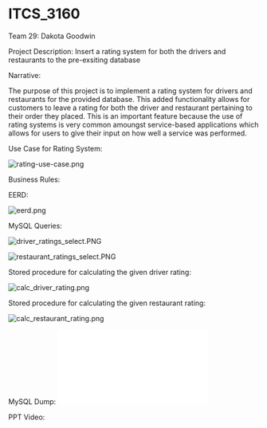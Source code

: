 # ITCS_3160

Team 29:
Dakota Goodwin
  
  
Project Description:
Insert a rating system for both the drivers and restaurants to the pre-exsiting database


Narrative:

The purpose of this project is to implement a rating system for drivers and restaurants for the provided database. This added functionality allows for customers to leave a rating for both the driver and restaurant pertaining to their order they placed. This is an important feature because the use of rating systems is very common amoungst service-based applications which allows for users to give their input on how well a service was performed.



Use Case for Rating System:

![rating-use-case.png](https://raw.githubusercontent.com/dgoodw11/ITCS_3160-052/main/images/rating-use-case.png)



Business Rules:



EERD: 

![eerd.png](https://raw.githubusercontent.com/dgoodw11/ITCS_3160-052/main/images/eerd.png)



MySQL Queries:

![driver_ratings_select.PNG](https://raw.githubusercontent.com/dgoodw11/ITCS_3160-052/main/images/driver_ratings_select.PNG)

![restaurant_ratings_select.PNG](https://raw.githubusercontent.com/dgoodw11/ITCS_3160-052/main/images/restaurant_ratings_select.PNG)

Stored procedure for calculating the given driver rating:

![calc_driver_rating.png](https://raw.githubusercontent.com/dgoodw11/ITCS_3160-052/main/images/calc_driver_rating.png)

Stored procedure for calculating the given restaurant rating:

![calc_restaurant_rating.png](https://raw.githubusercontent.com/dgoodw11/ITCS_3160-052/main/images/calc_restaurant_rating.png)



MySQL Dump:
![sql_dump.sql](sql/sql_dump.sql)



PPT Video:
